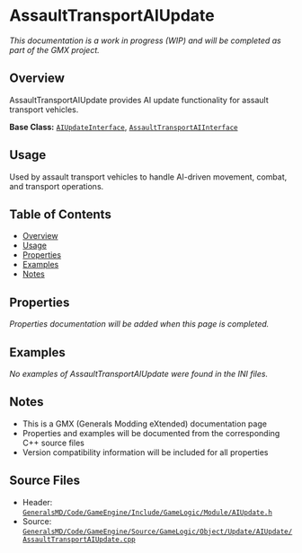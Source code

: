 # AssaultTransportAIUpdate

*This documentation is a work in progress (WIP) and will be completed as part of the GMX project.*

## Overview

AssaultTransportAIUpdate provides AI update functionality for assault transport vehicles.

**Base Class:** [`AIUpdateInterface`](../../GeneralsMD/Code/GameEngine/Include/GameLogic/Module/AIUpdate.h), [`AssaultTransportAIInterface`](../../GeneralsMD/Code/GameEngine/Include/GameLogic/Module/AssaultTransportAIUpdate.h)

## Usage

Used by assault transport vehicles to handle AI-driven movement, combat, and transport operations.

## Table of Contents

- [Overview](#overview)
- [Usage](#usage)
- [Properties](#properties)
- [Examples](#examples)
- [Notes](#notes)

## Properties

*Properties documentation will be added when this page is completed.*

## Examples

*No examples of AssaultTransportAIUpdate were found in the INI files.*

## Notes

- This is a GMX (Generals Modding eXtended) documentation page
- Properties and examples will be documented from the corresponding C++ source files
- Version compatibility information will be included for all properties

## Source Files

- Header: [`GeneralsMD/Code/GameEngine/Include/GameLogic/Module/AIUpdate.h`](../../GeneralsMD/Code/GameEngine/Include/GameLogic/Module/AIUpdate.h)
- Source: [`GeneralsMD/Code/GameEngine/Source/GameLogic/Object/Update/AIUpdate/AssaultTransportAIUpdate.cpp`](../../GeneralsMD/Code/GameEngine/Source/GameLogic/Object/Update/AIUpdate/AssaultTransportAIUpdate.cpp)
